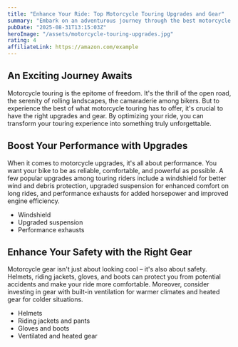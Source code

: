 ```yaml
---
title: "Enhance Your Ride: Top Motorcycle Touring Upgrades and Gear"
summary: "Embark on an adventurous journey through the best motorcycle touring upgrades and gear to enhance your riding experience."
pubDate: "2025-08-31T13:15:03Z"
heroImage: "/assets/motorcycle-touring-upgrades.jpg"
rating: 4
affiliateLink: https://amazon.com/example
---
```


<h2>An Exciting Journey Awaits</h2>
<p>Motorcycle touring is the epitome of freedom. It's the thrill of the open road, the serenity of rolling landscapes, the camaraderie among bikers. But to experience the best of what motorcycle touring has to offer, it's crucial to have the right upgrades and gear. By optimizing your ride, you can transform your touring experience into something truly unforgettable.</p>

<h2>Boost Your Performance with Upgrades</h2>
<p>When it comes to motorcycle upgrades, it's all about performance. You want your bike to be as reliable, comfortable, and powerful as possible. A few popular upgrades among touring riders include a windshield for better wind and debris protection, upgraded suspension for enhanced comfort on long rides, and performance exhausts for added horsepower and improved engine efficiency.</p>
<ul>
  <li>Windshield</li>
  <li>Upgraded suspension</li>
  <li>Performance exhausts</li>
</ul>

<h2>Enhance Your Safety with the Right Gear</h2>
<p>Motorcycle gear isn't just about looking cool – it's also about safety. Helmets, riding jackets, gloves, and boots can protect you from potential accidents and make your ride more comfortable. Moreover, consider investing in gear with built-in ventilation for warmer climates and heated gear for colder situations.</p>
<ul>
  <li>Helmets</li>
  <li>Riding jackets and pants</li>
  <li>Gloves and boots</li>
  <li>Ventilated and heated gear</li>
</ul>